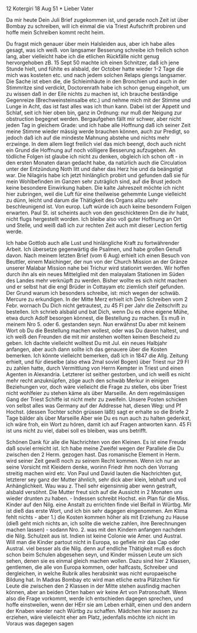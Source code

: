 12 Kotergiri 18 Aug 51
 <Montag>*
Lieber Vater

Da mir heute Dein Juli Brief zugekommen ist, und gerade noch Zeit ist über Bombay zu schreiben, will ich einmal die via Triest Aufschrift probiren und hoffe mein Schreiben kommt recht heim.

Du fragst mich genauer über mein Halsleiden aus, aber ich habe alles gesagt, was ich weiß. von langsamer Besserung schreibe ich freilich schon lang, aber vielleicht habe ich die etlichen Rückfälle nicht genug hervorgehoben zB. 15 Sept 50 machte ich einen Schnitzer, daß ich jene Stunde hielt, und fühlte es alsbald, der October hatte wieder 1-2 Tage die mich was kosteten etc. und nach jedem solchen Relaps giengs langsamer. Die Sache ist eben die, die Schleimhäute in den Bronchien und auch in der Stimmritze sind verdickt, Doctorenrath habe ich schon genug eingeholt, um zu wissen daß in der Eile nichts zu machen ist, ich brauche beständige Gegenreize (Brechweinsteinsalbe etc.) und nehme mich mit der Stimme und Lunge in Acht, das ist fast alles was ich thun kann. Dabei ist der Appetit und Schlaf, seit ich hier oben bin, ganz in Ordnung: nur muß der Neigung zur obstruction begegnet werden. Bergaufgehen fällt mir schwer, aber nicht jeden Tag in gleichem Grade: und ich habe alle Hoffnung daß ich seiner Zeit meine Stimme wieder mässig werde brauchen können, auch zur Predigt, so jedoch daß ich auf die mindeste Mahnung abstehe und nichts mehr erzwinge. In dem allem liegt freilich viel das mich beengt, doch auch nicht ein Grund die Hoffnung auf noch völligere Besserung aufzugeben. An tödliche Folgen ist glaube ich nicht zu denken, obgleich ich schon oft - in den ersten Monaten daran gedacht habe, da natürlich auch die Circulation unter der Entzündung Noth litt und daher das Herz hie und da beängstigt war. Die Nilagiris habe ich jetzt hinlänglich probirt und gefunden daß sie für mein Wohlbefinden im Ganzen sehr zuträglich sind, auf die Brust jedoch keine besondere Einwirkung haben. Die kalte Jahreszeit möchte ich nicht hier zubringen, weil die Luft für eine theilweise gehemmte Lunge vielleicht zu dünn, leicht und darum die Thätigkeit des Organs allzu sehr beschleunigend ist. Von europ. Luft würde ich auch keine besondern Folgen erwarten. Paul St. ist scheints auch von den geschickteren Drn die ihr habt, nicht flugs hergestellt worden. Ich bleibe also voll guter Hoffnung an Ort und Stelle, und weiß daß ich zur rechten Zeit auch mit dieser Lection fertig werde.

Ich habe Gottlob auch alle Lust und hinlängliche Kraft zu fortwährender Arbeit. Ich übersetze gegenwärtig die Psalmen, und habe großen Genuß davon. Nach meinem letzten Brief (vom 6 Aug) erhielt ich einen Besuch von Beuttler, einem Maichinger, der nun von der Church Mission an der Gränze unserer Malabar Mission nahe bei Trichur wird stationirt werden. Wir hoffen durch ihn als ein neues Mittelglied mit den malayalam Stationen im Süden des Landes mehr verknüpft zu werden. Bisher wollte es sich nicht machen und er selbst hat die engl Brüder in Cottayam etc ziemlich steif gefunden. 
Der Grund warum ich besonders schreibe, ist: mich wegen der schwäb. Mercure zu erkundigen. In der Mitte Merz erhielt ich Dein Schreiben vom 2 Febr. wornach Du Dich nicht getrautest, zu 45 Fl per Jahr die Zeitschrift zu bestellen. Ich schrieb alsbald und bat Dich, wenn Du es ohne eigene Mühe, etwa durch Adolf besorgen könnest, die Bestellung zu machen. Es muß in meinem Nro 5. oder 6. gestanden seyn. Nun erwähnst Du aber mit keinem Wort ob Du die Bestellung machen wollest, oder was Du davon haltest, und ich weiß den Freunden die mit mir anstehen wollten keinen Bescheid zu geben. Ich dachte vielleicht wolltest Du mit Jul. ein neues Halbjahr anfangen, aber auch dann sollte ich das genauere über die Kosten bemerken. Ich könnte vielleicht bemerken, daß ich in 1847 die Allg. Zeitung erhielt, und für dieselbe (also etwa 2mal soviel Bogen) über Triest nur 29 Fl zu zahlen hatte, durch Vermittlung von Herrn Kempter in Triest und einen Agenten in Alexandria. Letzterer ist seither gestorben, und ich weiß es nicht mehr recht anzuknüpfen, zöge auch den schwäb Merkur in einigen Beziehungen vor, doch wäre vielleicht die Frage zu stellen, obs über Triest nicht wohlfeier zu stehen käme als über Marseille. An dem regelmässigen Gang der Triest Schiffe ist nicht mehr zu zweifeln. Unsere Posten schicken von selbst alles was Germany auf der Addresse hat, diesen Weg: und Pf Hochst. (dessen Tochter schön grüssen läßt) sagt er erhalte so die Briefe 2 Tage bälder als über Marseille Aber wie Du es nun auch zu halten gedenkst, ich wäre froh, ein Wort zu hören, damit ich auf Fragen antworten kann. 45 Fl ist uns nicht zu viel, dabei soll es bleiben, was uns betrifft.

Schönen Dank für alle die Nachrichten von den Kleinen. Es ist eine Freude daß soviel erreicht ist. Ich habe meine Zweifel wegen der Parallele die Du zwischen den 2 Herm. gezogen hast. Das romanische Element in Herm. wird seiner Zeit gewiß noch zu seinem Recht kommen. Wenn ich nur an seine Vorsicht mit Kleidern denke, worinn Friedr ihm noch den Vorrang streitig machen wird etc. Von Paul und David lauten die Nachrichten gut, letzterer sey ganz der Mutter ähnlich, sehr dick aber klein, lebhaft und voll Anhänglichkeit. Wau wau z. Theil sehr eigensinnig aber wenn gestraft, alsbald versöhnt. Die Mutter freut sich auf die Aussicht in 2 Monaten uns wieder drunten zu haben. - Indessen schreibt Hochst. ein Plan für die Miss. Kinder auf den Nilg. eine Anstalt zu errichten finde viel Beifall in Würtbg. Mir ist dieß das erste Wort, und ich bin sehr dagegen eingenommen. Am Klima fehlt nichts - aber 1.) die Kosten kommen höher als mit Erziehung zu Hause (dieß geht mich nichts an, ich sollte die welche zahlen, ihre Berechnungen machen lassen) - sodann Nro. 2. was mit den Kindern anfangen nachdem die Nilg. Schulzeit aus ist. Indien ist keine Colonie wie Amer. und Austral. Will man die Kinder partout nicht in Europa, so gefiele mir das Cap oder Austral. viel besser als die Nilg. denn auf endliche Thätigkeit muß es doch schon beim Schulen abgesehen seyn, und Kinder müssen Leute um sich sehen, denen sie es einmal gleich machen wollen. Dazu sind hier 2 Klassen, gentlemen, die alle von Europa kommen, oder halfcasts, Schreiber und dergleichen, in welche Rubrik alles herabsinkt was nicht europaeische Bildung hat. In Madras Bombay etc wird man etliche extra Plätzchen für Leute die zwischen den 2 Klassen in der Mitte stehen ausfindig machen können, aber an beiden Orten haben wir keine Art von Patronschaft. Wenn also die Frage vorkommt, werde ich entschieden dagegen sprechen, und hoffe einstweilen, wenn der HErr sie am Leben erhält, einen und den andern der Knaben wieder nach Würtbg zu schaffen. Mädchen hier aussen zu erziehen, wäre vielleicht eher am Platz, jedenfalls möchte ich nicht im Voraus was dagegen sagen
